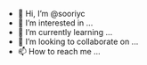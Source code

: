 - 👋 Hi, I’m @sooriyc
- 👀 I’m interested in ...
- 🌱 I’m currently learning ...
- 💞️ I’m looking to collaborate on ...
- 📫 How to reach me ...

<!---
sooriyc/sooriyc is a ✨ special ✨ repository because its `README.md` (this file) appears on your GitHub profile.
You can click the Preview link to take a look at your changes.
--->
